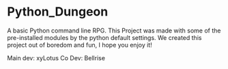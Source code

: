 # Python_Dungeon
A basic Python command line RPG.
This Project was made with some of the pre-installed modules by the python default settings.
We created this project out of boredom and fun, I hope you enjoy it!

Main dev: xyLotus
Co Dev: Bellrise

